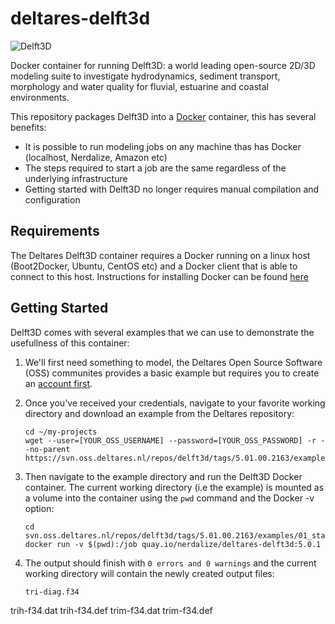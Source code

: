 # deltares-delft3d
![Delft3D](http://walrus.wr.usgs.gov/coastal_processes/sfbaycoastalsys/sfbight/images/NestedGrid.jpg "Delft3D")

Docker container for running Delft3D: a world leading open-source 2D/3D modeling suite to investigate hydrodynamics, sediment transport, morphology and water quality for fluvial, estuarine and coastal environments. 

This repository packages Delft3D into a [Docker](https://www.docker.com/) container, this has several benefits:

- It is possible to run modeling jobs on any machine thas has Docker (localhost, Nerdalize, Amazon etc)
- The steps required to start a job are the same regardless of the underlying infrastructure
- Getting started with Delft3D no longer requires manual compilation and configuration 

## Requirements
The Deltares Delft3D container requires a Docker running on a linux host (Boot2Docker, Ubuntu, CentOS etc) and a Docker client that is able to connect to this host. Instructions for installing Docker can be found [here](https://docs.docker.com/installation/)

## Getting Started
Delft3D comes with several examples that we can use to demonstrate the usefullness of this container:

1. We'll first need something to model, the Deltares Open Source Software (OSS) communites provides a basic example but requires you to create an [account first](http://oss.deltares.nl/home). 
2. Once you've received your credentials, navigate to your favorite working directory and download an example from the Deltares repository: 

   ```
   cd ~/my-projects
   wget --user=[YOUR_OSS_USERNAME] --password=[YOUR_OSS_PASSWORD] -r --no-parent https://svn.oss.deltares.nl/repos/delft3d/tags/5.01.00.2163/examples/01_standard/
   ```
3. Then navigate to the example directory and run the Delft3D Docker container. The current working directory (i.e the example) is mounted as a volume into the container using the `pwd` command and the Docker -v option:
 
   ```
   cd svn.oss.deltares.nl/repos/delft3d/tags/5.01.00.2163/examples/01_standard/
   docker run -v $(pwd):/job quay.io/nerdalize/deltares-delft3d:5.0.1
   ```
4. The output should finish with `0 errors and 0 warnings` and the current working directory will contain the newly created output files: 

   ```
   tri-diag.f34
trih-f34.dat
trih-f34.def
trim-f34.dat
trim-f34.def
   ```
